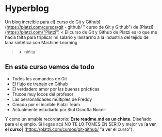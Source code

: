 # Hyperblog
Un blog increíble para el[ curso de Git y Github] (https://platzi.com/cursos/git - github/ " curso de Git y Github") de [Platzi] (https://platzi.com/"Platzi")
< El curso de Git y Github de Platzi es lo que me hacía falta para triplicar mi salario y lanzarmo a la industria del tejido de lana sintética con Machine Learning
> - niñita

## En este curso vemos de todo
* Todos los comandos de Git
* El flujo de trabajo en Github
* El verdadero amor por las buenas prácticas
* Trucos muy locos del profesor
* Las personalidades múltiples de Freddy
* Creado por el incríble Platzi Team
* Actualmente estudiado por Siul Osnofla Nocnir

Y como un amable recordatorio: **Este readme.md es un chiste**. Diseñado para el ejemplo. Si llegas acá NO TE LO TOMES EN SERIO y mejor ve [**a ver el curso**] (https://platzi.com/cursos/git-github/ "a ver el curso").


